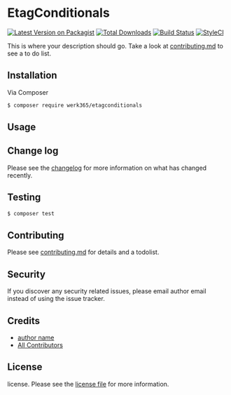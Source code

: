 # EtagConditionals

[![Latest Version on Packagist][ico-version]][link-packagist]
[![Total Downloads][ico-downloads]][link-downloads]
[![Build Status][ico-travis]][link-travis]
[![StyleCI][ico-styleci]][link-styleci]

This is where your description should go. Take a look at [contributing.md](contributing.md) to see a to do list.

## Installation

Via Composer

``` bash
$ composer require werk365/etagconditionals
```

## Usage

## Change log

Please see the [changelog](changelog.md) for more information on what has changed recently.

## Testing

``` bash
$ composer test
```

## Contributing

Please see [contributing.md](contributing.md) for details and a todolist.

## Security

If you discover any security related issues, please email author email instead of using the issue tracker.

## Credits

- [author name][link-author]
- [All Contributors][link-contributors]

## License

license. Please see the [license file](license.md) for more information.

[ico-version]: https://img.shields.io/packagist/v/werk365/etagconditionals.svg?style=flat-square
[ico-downloads]: https://img.shields.io/packagist/dt/werk365/etagconditionals.svg?style=flat-square
[ico-travis]: https://img.shields.io/travis/werk365/etagconditionals/master.svg?style=flat-square
[ico-styleci]: https://styleci.io/repos/12345678/shield

[link-packagist]: https://packagist.org/packages/werk365/etagconditionals
[link-downloads]: https://packagist.org/packages/werk365/etagconditionals
[link-travis]: https://travis-ci.org/werk365/etagconditionals
[link-styleci]: https://styleci.io/repos/12345678
[link-author]: https://github.com/werk365
[link-contributors]: ../../contributors
